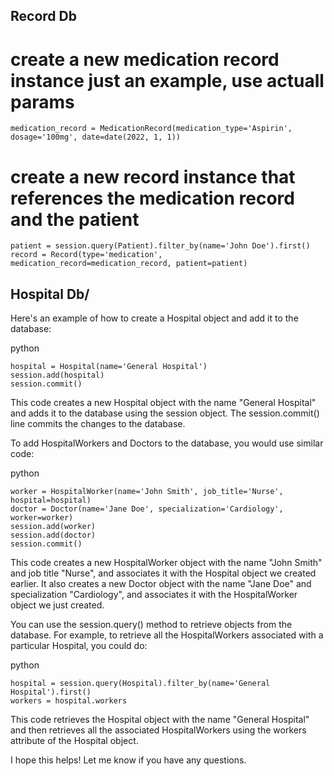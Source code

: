 ## Record Db

# create a new medication record instance just an example, use actuall params
```
medication_record = MedicationRecord(medication_type='Aspirin', dosage='100mg', date=date(2022, 1, 1))
```

# create a new record instance that references the medication record and the patient
```
patient = session.query(Patient).filter_by(name='John Doe').first()
record = Record(type='medication', medication_record=medication_record, patient=patient)
```



## Hospital Db/


Here's an example of how to create a Hospital object and add it to the database:

python
```
hospital = Hospital(name='General Hospital')
session.add(hospital)
session.commit()
```
This code creates a new Hospital object with the name "General Hospital" and adds it to the database using the session object. The session.commit() line commits the changes to the database.

To add HospitalWorkers and Doctors to the database, you would use similar code:

python
```
worker = HospitalWorker(name='John Smith', job_title='Nurse', hospital=hospital)
doctor = Doctor(name='Jane Doe', specialization='Cardiology', worker=worker)
session.add(worker)
session.add(doctor)
session.commit()
```
This code creates a new HospitalWorker object with the name "John Smith" and job title "Nurse", and associates it with the Hospital object we created earlier. It also creates a new Doctor object with the name "Jane Doe" and specialization "Cardiology", and associates it with the HospitalWorker object we just created.

You can use the session.query() method to retrieve objects from the database. For example, to retrieve all the HospitalWorkers associated with a particular Hospital, you could do:

python
```
hospital = session.query(Hospital).filter_by(name='General Hospital').first()
workers = hospital.workers
```
This code retrieves the Hospital object with the name "General Hospital" and then retrieves all the associated HospitalWorkers using the workers attribute of the Hospital object.

I hope this helps! Let me know if you have any questions.